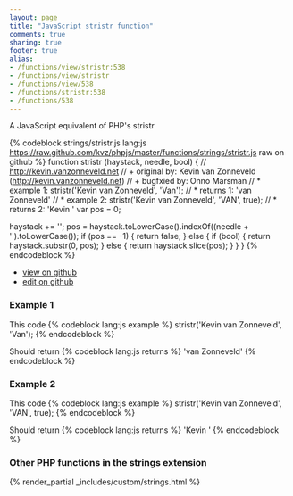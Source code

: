 ```yaml
---
layout: page
title: "JavaScript stristr function"
comments: true
sharing: true
footer: true
alias:
- /functions/view/stristr:538
- /functions/view/stristr
- /functions/view/538
- /functions/stristr:538
- /functions/538
---
```

<!-- Generated by Rakefile:build -->
A JavaScript equivalent of PHP's stristr

{% codeblock strings/stristr.js lang:js https://raw.github.com/kvz/phpjs/master/functions/strings/stristr.js raw on github %}
function stristr (haystack, needle, bool) {
  // http://kevin.vanzonneveld.net
  // +   original by: Kevin van Zonneveld (http://kevin.vanzonneveld.net)
  // +   bugfxied by: Onno Marsman
  // *     example 1: stristr('Kevin van Zonneveld', 'Van');
  // *     returns 1: 'van Zonneveld'
  // *     example 2: stristr('Kevin van Zonneveld', 'VAN', true);
  // *     returns 2: 'Kevin '
  var pos = 0;

  haystack += '';
  pos = haystack.toLowerCase().indexOf((needle + '').toLowerCase());
  if (pos == -1) {
    return false;
  } else {
    if (bool) {
      return haystack.substr(0, pos);
    } else {
      return haystack.slice(pos);
    }
  }
}
{% endcodeblock %}

 - [view on github](https://github.com/kvz/phpjs/blob/master/functions/strings/stristr.js)
 - [edit on github](https://github.com/kvz/phpjs/edit/master/functions/strings/stristr.js)

### Example 1
This code
{% codeblock lang:js example %}
stristr('Kevin van Zonneveld', 'Van');
{% endcodeblock %}

Should return
{% codeblock lang:js returns %}
'van Zonneveld'
{% endcodeblock %}

### Example 2
This code
{% codeblock lang:js example %}
stristr('Kevin van Zonneveld', 'VAN', true);
{% endcodeblock %}

Should return
{% codeblock lang:js returns %}
'Kevin '
{% endcodeblock %}


### Other PHP functions in the strings extension
{% render_partial _includes/custom/strings.html %}
